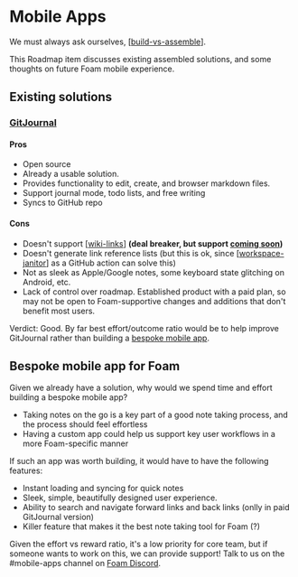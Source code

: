 # Mobile Apps

We must always ask ourselves, [[build-vs-assemble]]. 

This Roadmap item discusses existing assembled solutions, and some thoughts on future Foam mobile experience.

## Existing solutions

### [GitJournal](https://gitjournal.io/)

#### Pros
- Open source
- Already a usable solution. 
- Provides functionality to edit, create, and browser markdown files.
- Support journal mode, todo lists, and free writing
- Syncs to GitHub repo

#### Cons
- Doesn't support [[wiki-links]] **(deal breaker, but support [coming soon](https://twitter.com/GitJournal_io/status/1280194357296062466))**
- Doesn't generate link reference lists (but this is ok, since [[workspace-janitor]] as a GitHub action can solve this)
- Not as sleek as Apple/Google notes, some keyboard state glitching on Android, etc.
- Lack of control over roadmap. Established product with a paid plan, so may not be open to Foam-supportive changes and additions that don't benefit most users.

Verdict: Good. By far best effort/outcome ratio would be to help improve GitJournal rather than building a [bespoke mobile app](#bespoke-mobile-app-for-foam).

## Bespoke mobile app for Foam

Given we already have a solution, why would we spend time and effort building a bespoke mobile app?

- Taking notes on the go is a key part of a good note taking process, and the process should feel effortless
- Having a custom app could help us support key user workflows in a more Foam-specific manner

If such an app was worth building, it would have to have the following features:

- Instant loading and syncing for quick notes
- Sleek, simple, beautifully designed user experience.
- Ability to search and navigate forward links and back links (onlly in paid GitJournal version)
- Killer feature that makes it the best note taking tool for Foam (?)

Given the effort vs reward ratio, it's a low priority for core team, but if someone wants to work on this, we can provide support! Talk to us on the #mobile-apps channel on [Foam Discord](https://discord.gg/rtdZKgj).


[//begin]: # "Autogenerated link references for markdown compatibility"
[build-vs-assemble]: build-vs-assemble.md "Build vs Assemble"
[wiki-links]: wiki-links.md "Wiki Links"
[workspace-janitor]: workspace-janitor.md "Janitor"
[//end]: # "Autogenerated link references"